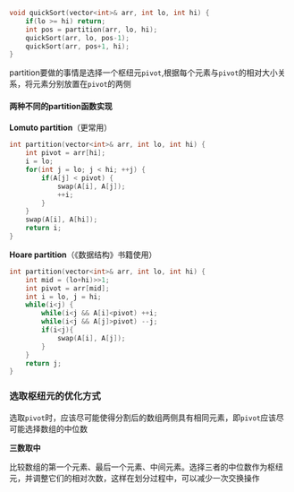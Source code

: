 ```c++
void quickSort(vector<int>& arr, int lo, int hi) {
    if(lo >= hi) return;
    int pos = partition(arr, lo, hi);
    quickSort(arr, lo, pos-1);
    quickSort(arr, pos+1, hi);
}
```

partition要做的事情是选择一个枢纽元`pivot`,根据每个元素与`pivot`的相对大小关系，将元素分别放置在`pivot`的两侧

#### 两种不同的partition函数实现

**Lomuto partition**（更常用）

```c++
int partition(vector<int>& arr, int lo, int hi) {
    int pivot = arr[hi];
    i = lo;
    for(int j = lo; j < hi; ++j) {
        if(A[j] < pivot) {
            swap(A[i], A[j]);
            ++i;
        }
    }
    swap(A[i], A[hi]);
    return i;
}
```

**Hoare partition**（《数据结构》书籍使用）

```c++
int partition(vector<int>& arr, int lo, int hi) {
    int mid = (lo+hi)>>1;
    int pivot = arr[mid];
    int i = lo, j = hi;
    while(i<j) {
        while(i<j && A[i]<pivot) ++i;
        while(i<j && A[j]>pivot) --j;
        if(i<j){
            swap(A[i], A[j]);
        }
    }
    return j;
}
```



### 选取枢纽元的优化方式

选取`pivot`时，应该尽可能使得分割后的数组两侧具有相同元素，即`pivot`应该尽可能选择数组的中位数

**三数取中**

比较数组的第一个元素、最后一个元素、中间元素。选择三者的中位数作为枢纽元，并调整它们的相对次数，这样在划分过程中，可以减少一次交换操作